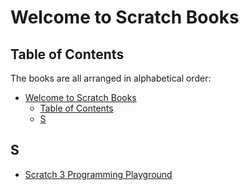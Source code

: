 # Welcome to Scratch Books

[//]: # (Please kindly follow this structure when you are contributing)
[//]: # "List everything in alphabetical order (A - Z)"
[//]: # "List them as a direct link to the resource (No redirects)"
[//]: # "- [Title of the book pdf](direct link to the book)"

## Table of Contents

The books are all arranged in alphabetical order:

- [Welcome to Scratch Books](#welcome-to-scratch-books)
  - [Table of Contents](#table-of-contents)
  - [S](#s)

## S

- [Scratch 3 Programming Playground](https://inventwithscratch.com/book3/)
